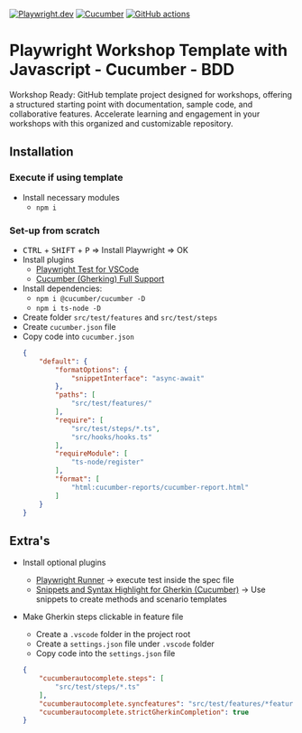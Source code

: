 [![Playwright.dev](https://img.shields.io/badge/Documentation-Playwright-45ba4b.svg?logo=playwright)](https://playwright.dev/docs/intro)
[![Cucumber](https://img.shields.io/badge/Documentation-Cucumber-23d96c.svg?logo=cucumber)](https://cucumber.io/docs/cucumber)
[![GitHub actions](https://img.shields.io/badge/Documentation-GitHub%20Actions-23d96c.svg?logo=github)](https://playwright.dev/docs/ci-intro)
<br>

# Playwright Workshop Template with Javascript - Cucumber - BDD

Workshop Ready: GitHub template project designed for workshops, offering a structured starting point with documentation, sample code, and collaborative features. Accelerate learning and engagement in your workshops with this organized and customizable repository.

## Installation

### Execute if using template

- Install necessary modules
    - `npm i`

### Set-up from scratch

- <kbd>CTRL</kbd> + <kbd>SHIFT</kbd> + <kbd>P</kbd> => Install Playwright => OK
- Install plugins
    - [Playwright Test for VSCode](vscode:extension/ms-playwright.playwright)
    - [Cucumber (Gherking) Full Support](vscode:extension/alexkrechik.cucumberautocomplete)
- Install dependencies: 
    - `npm i @cucumber/cucumber -D`
    - `npm i ts-node -D`
- Create folder `src/test/features` and `src/test/steps`
- Create `cucumber.json` file
- Copy code into `cucumber.json`
    ```json
    {
        "default": {
            "formatOptions": {
                "snippetInterface": "async-await"
            },
            "paths": [
                "src/test/features/"
            ],
            "require": [
                "src/test/steps/*.ts",
                "src/hooks/hooks.ts"
            ],
            "requireModule": [
                "ts-node/register"
            ],
            "format": [
                "html:cucumber-reports/cucumber-report.html"
            ]
        }
    }
    ```

## Extra's

- Install optional plugins
    - [Playwright Runner](vscode:extension/ortoni.ortoni) -> execute test inside the spec file
    - [Snippets and Syntax Highlight for Gherkin (Cucumber)](vscode:extension/stevejpurves.cucumber) -> Use snippets to create methods and scenario templates

- Make Gherkin steps clickable in feature file
    - Create a `.vscode` folder in the project root
    - Create a `settings.json` file under `.vscode` folder
    - Copy code into the `settings.json` file
    
    ```json
    {
        "cucumberautocomplete.steps": [
            "src/test/steps/*.ts"
        ],
        "cucumberautocomplete.syncfeatures": "src/test/features/*feature", 
        "cucumberautocomplete.strictGherkinCompletion": true
    }
    ```